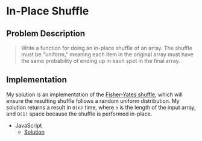 # In-Place Shuffle

## Problem Description

> Write a function for doing an in-place shuffle of an array. The shuffle must be "uniform," meaning each item in the original array must have the same probability of ending up in each spot in the final array.

## Implementation

My solution is an implementation of the [Fisher-Yates shuffle](https://en.wikipedia.org/wiki/Fisher%E2%80%93Yates_shuffle), which will ensure the resulting shuffle follows a random uniform distribution. My solution returns a result in `O(n)` time, where `n` is the length of the input array, and `O(1)` space because the shuffle is performed in-place.

- JavaScript
  - [Solution](./inPlaceShuffle.js)
